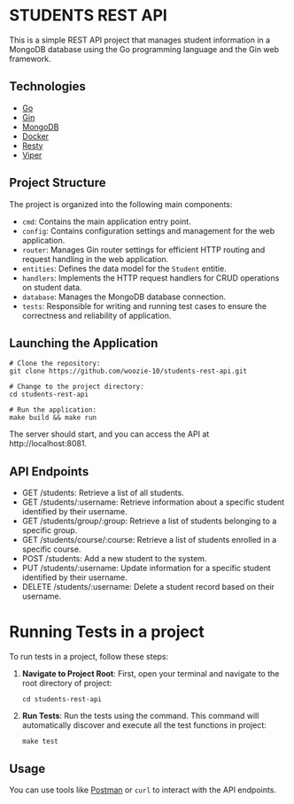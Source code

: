 # STUDENTS REST API

This is a simple REST API project that manages student information in a MongoDB database using the Go programming language and the Gin web framework.

## Technologies

- [Go](https://go.dev/)
- [Gin](https://github.com/gin-gonic/gin)
- [MongoDB](https://www.mongodb.com/)
- [Docker](https://www.docker.com/)
- [Resty](https://github.com/go-resty/resty)
- [Viper](https://github.com/spf13/viper)

## Project Structure

The project is organized into the following main components:

- `cmd`: Contains the main application entry point.
- `config`: Contains configuration settings and management for the web application.
- `router`: Manages Gin router settings for efficient HTTP routing and request handling in the web application.
- `entities`: Defines the data model for the `Student` entitie.
- `handlers`: Implements the HTTP request handlers for CRUD operations on student data.
- `database`: Manages the MongoDB database connection.
- `tests`: Responsible for writing and running test cases to ensure the correctness and reliability of application.

## Launching the Application

```shell
# Clone the repository:
git clone https://github.com/woozie-10/students-rest-api.git

# Change to the project directory:
cd students-rest-api

# Run the application:
make build && make run

```
The server should start, and you can access the API at http://localhost:8081.

## API Endpoints
- GET /students: Retrieve a list of all students.
- GET /students/:username: Retrieve information about a specific student identified by their username.
- GET /students/group/:group: Retrieve a list of students belonging to a specific group.
- GET /students/course/:course: Retrieve a list of students enrolled in a specific course.
- POST /students: Add a new student to the system.
- PUT /students/:username: Update information for a specific student identified by their username.
- DELETE /students/:username: Delete a student record based on their username.

# Running Tests in a project

To run tests in a project, follow these steps:

1. **Navigate to Project Root**: First, open your terminal and navigate to the root directory of project:

   ```shell
   cd students-rest-api
   ```
2. **Run Tests**: Run the tests using the command. This command will automatically discover and execute all the test functions in project:

   ```shell
   make test
   ```

## Usage

You can use tools like [Postman](https://www.postman.com/) or `curl` to interact with the API endpoints.
